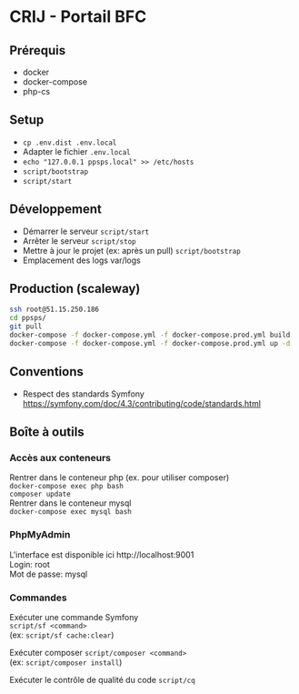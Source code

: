 # CRIJ - Portail BFC

## Prérequis
* docker
* docker-compose
* php-cs

## Setup
* `cp .env.dist .env.local`
* Adapter le fichier `.env.local`
* `echo "127.0.0.1 ppsps.local" >> /etc/hosts`
* `script/bootstrap`
* `script/start`

## Développement
* Démarrer le serveur `script/start`
* Arrêter le serveur `script/stop`
* Mettre à jour le projet (ex: après un pull) `script/bootstrap`
* Emplacement des logs var/logs

## Production (scaleway)
```sh
ssh root@51.15.250.186
cd ppsps/
git pull
docker-compose -f docker-compose.yml -f docker-compose.prod.yml build
docker-compose -f docker-compose.yml -f docker-compose.prod.yml up -d
```

## Conventions
* Respect des standards Symfony https://symfony.com/doc/4.3/contributing/code/standards.html

## Boîte à outils

### Accès aux conteneurs
Rentrer dans le conteneur php (ex. pour utiliser composer)  
`docker-compose exec php bash`   
`composer update`   
Rentrer dans le conteneur mysql  
`docker-compose exec mysql bash` 

### PhpMyAdmin
L'interface est disponible ici http://localhost:9001    
Login: root    
Mot de passe: mysql    

### Commandes

Exécuter une commande Symfony  
`script/sf <command>`  
(ex: `script/sf cache:clear`)

Exécuter composer
`script/composer <command>`  
(ex: `script/composer install`)

Exécuter le contrôle de qualité du code
`script/cq`  